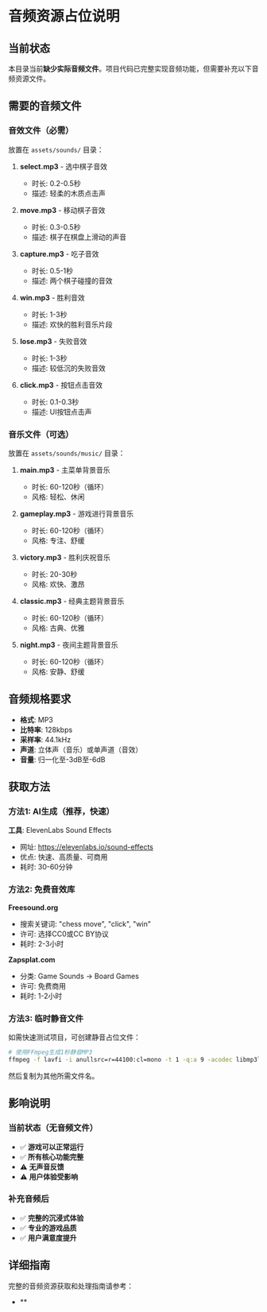 # 音频资源占位说明

<!-- Generated by Qoder AI (Model: claude-sonnet-4-5-20250929) - 2025-10-23 -->

## 当前状态

本目录当前**缺少实际音频文件**。项目代码已完整实现音频功能，但需要补充以下音频资源文件。

## 需要的音频文件

### 音效文件（必需）

放置在 `assets/sounds/` 目录：

1. **select.mp3** - 选中棋子音效
   - 时长: 0.2-0.5秒
   - 描述: 轻柔的木质点击声

2. **move.mp3** - 移动棋子音效
   - 时长: 0.3-0.5秒
   - 描述: 棋子在棋盘上滑动的声音

3. **capture.mp3** - 吃子音效
   - 时长: 0.5-1秒
   - 描述: 两个棋子碰撞的音效

4. **win.mp3** - 胜利音效
   - 时长: 1-3秒
   - 描述: 欢快的胜利音乐片段

5. **lose.mp3** - 失败音效
   - 时长: 1-3秒
   - 描述: 较低沉的失败音效

6. **click.mp3** - 按钮点击音效
   - 时长: 0.1-0.3秒
   - 描述: UI按钮点击声

### 音乐文件（可选）

放置在 `assets/sounds/music/` 目录：

1. **main.mp3** - 主菜单背景音乐
   - 时长: 60-120秒（循环）
   - 风格: 轻松、休闲

2. **gameplay.mp3** - 游戏进行背景音乐
   - 时长: 60-120秒（循环）
   - 风格: 专注、舒缓

3. **victory.mp3** - 胜利庆祝音乐
   - 时长: 20-30秒
   - 风格: 欢快、激昂

4. **classic.mp3** - 经典主题背景音乐
   - 时长: 60-120秒（循环）
   - 风格: 古典、优雅

5. **night.mp3** - 夜间主题背景音乐
   - 时长: 60-120秒（循环）
   - 风格: 安静、舒缓

## 音频规格要求

- **格式**: MP3
- **比特率**: 128kbps
- **采样率**: 44.1kHz
- **声道**: 立体声（音乐）或单声道（音效）
- **音量**: 归一化至-3dB至-6dB

## 获取方法

### 方法1: AI生成（推荐，快速）

**工具**: ElevenLabs Sound Effects
- 网址: https://elevenlabs.io/sound-effects
- 优点: 快速、高质量、可商用
- 耗时: 30-60分钟

### 方法2: 免费音效库

**Freesound.org**
- 搜索关键词: "chess move", "click", "win"
- 许可: 选择CC0或CC BY协议
- 耗时: 2-3小时

**Zapsplat.com**
- 分类: Game Sounds → Board Games
- 许可: 免费商用
- 耗时: 1-2小时

### 方法3: 临时静音文件

如需快速测试项目，可创建静音占位文件：

```bash
# 使用FFmpeg生成1秒静音MP3
ffmpeg -f lavfi -i anullsrc=r=44100:cl=mono -t 1 -q:a 9 -acodec libmp3lame select.mp3
```

然后复制为其他所需文件名。

## 影响说明

### 当前状态（无音频文件）

- ✅ **游戏可以正常运行**
- ✅ **所有核心功能完整**
- ⚠️ **无声音反馈**
- ⚠️ **用户体验受影响**

### 补充音频后

- ✅ **完整的沉浸式体验**
- ✅ **专业的游戏品质**
- ✅ **用户满意度提升**

## 详细指南

完整的音频资源获取和处理指南请参考：

- **